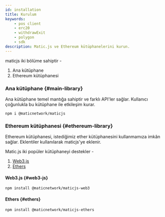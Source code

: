 ```yaml
---
id: installation
title: Kurulum
keywords:
    - pos client
    - erc20
    - withdrawExit
    - polygon
    - sdk
description: Matic.js ve Ethereum kütüphanelerini kurun.
---
```


maticjs iki bölüme sahiptir -

1. Ana kütüphane
2. Ethereum kütüphanesi

### Ana kütüphane {#main-library}

Ana kütüphane temel mantığa sahiptir ve farklı API'ler sağlar. Kullanıcı çoğunlukla bu kütüphane ile etkileşim kurar.

```
npm i @maticnetwork/maticjs
```

### Ethereum kütüphanesi {#ethereum-library}

Ethereum kütüphanesi, istediğimiz ether kütüphanesini kullanmamıza imkân sağlar. Eklentiler kullanılarak maticjs'ye eklenir.

Matic.js iki popüler kütüphaneyi destekler -

1. [Web3.js](https://web3js.readthedocs.io/)
2. [Ethers](https://docs.ethers.io/)

#### Web3.js {#web3-js}

```
npm install @maticnetwork/maticjs-web3
```

#### Ethers {#ethers}

```
npm install @maticnetwork/maticjs-ethers
```
